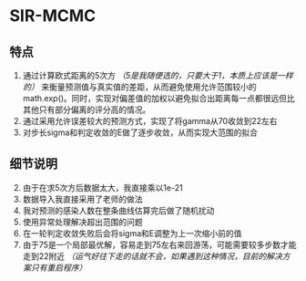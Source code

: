 # SIR-MCMC

## 特点

1. 通过计算欧式距离的5次方 *（5是我随便选的，只要大于1，本质上应该是一样的）* 来衡量预测值与真实值的差距，从而避免使用允许范围较小的math.exp()。同时，实现对偏差值的加权以避免拟合出距离每一点都很远但比其他只有部分偏离的评分高的情况。
2. 通过采用允许误差较大的预测方式，实现了将gamma从70收敛到22左右
3. 对步长sigma和判定收敛的E做了逐步收敛，从而实现大范围的拟合

## 细节说明

2. 由于在求5次方后数据太大，我直接乘以1e-21
3. 数据导入我直接采用了老师的做法
4. 我对预测的感染人数在整条曲线估算完后做了随机扰动
5. 使用异常处理解决超出范围的问题
6. 在一轮判定收敛失败后会将sigma和E调整为上一次缩小前的值
7. 由于75是一个局部最优解，容易走到75左右来回游荡，可能需要较多步数才能走到22附近 *（运气好往下走的话就不会，如果遇到这种情况，目前的解决方案只有重启程序）*
